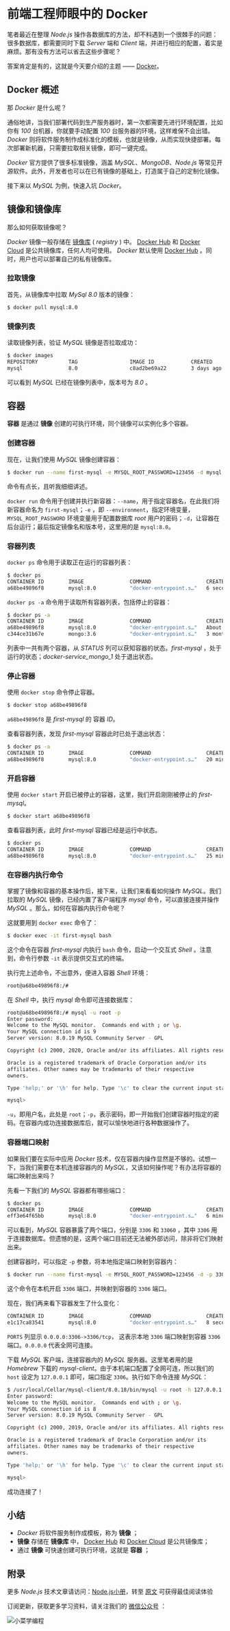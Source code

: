# 前端工程师眼中的 Docker

笔者最近在整理 *Node.js* 操作各数据库的方法，却不料遇到一个很棘手的问题：很多数据库，都需要同时下载 *Server* 端和 *Client* 端，并进行相应的配置，着实是麻烦。那有没有方法可以省去这些步骤呢？

答案肯定是有的，这就是今天要介绍的主题 —— [Docker](https://www.docker.com/)。

## Docker 概述

那 *Docker* 是什么呢？

通俗地讲，当我们部署代码到生产服务器时，第一次都需要先进行环境配置，比如你有 *100* 台机器，你就要手动配置 *100* 台服务器的环境，这样难保不会出错。 *Docker* 则将软件服务制作成标准化的模板，也就是镜像，从而实现快捷部署。每次部署新机器，只需要拉取相关镜像，即可一键完成。

*Docker* 官方提供了很多标准镜像，涵盖 *MySQL*、*MongoDB*、*Node.js* 等常见开源软件。此外，开发者也可以在已有镜像的基础上，打造属于自己的定制化镜像。

接下来以 *MySQL* 为例，快速入坑 *Docker*。

## 镜像和镜像库

那么如何获取镜像呢？

*Docker* 镜像一般存储在 [镜像库](https://docker-note.readthedocs.io/zh_CN/latest/quick-start/registries.html) ( *registry* ) 中。 [Docker Hub](https://hub.docker.com/) 和 [Docker Cloud](https://cloud.docker.com/) 是公共镜像库，任何人均可使用。 *Docker* 默认使用 [Docker Hub](https://hub.docker.com/) 。同时，用户也可以部署自己的私有镜像库。

### 拉取镜像

首先，从镜像库中拉取 *MySql 8.0* 版本的镜像：

```sh
$ docker pull mysql:8.0
```

### 镜像列表

读取镜像列表，验证 *MySQL* 镜像是否拉取成功：

```sh
$ docker images
REPOSITORY          TAG                 IMAGE ID            CREATED             SIZE
mysql               8.0                 c8ad2be69a22        3 days ago          465MB
```

可以看到 *MySQL* 已经在镜像列表中，版本号为 *8.0* 。

## 容器

**容器** 是通过 **镜像** 创建的可执行环境，同个镜像可以实例化多个容器。

### 创建容器

现在，让我们使用 *MySQL* 镜像创建容器：

```sh
$ docker run --name first-mysql -e MYSQL_ROOT_PASSWORD=123456 -d mysql:8.0
```

命令有点长，且听我细细讲述。

``docker run`` 命令用于创建并执行新容器：``--name``，用于指定容器名，在此我们将新容器命名为 ``first-mysql``；``-e`` ，即 ``--environment``，指定环境变量，``MYSQL_ROOT_PASSWORD`` 环境变量用于配置数据库 *root* 用户的密码；``-d``，让容器在后台运行；最后指定镜像名和版本号，这里用的是 ``mysql:8.0``。

### 容器列表

``docker ps`` 命令用于读取正在运行的容器列表：

```sh
$ docker ps
CONTAINER ID        IMAGE               COMMAND                  CREATED             STATUS              PORTS                 NAMES
a68be49896f8        mysql:8.0           "docker-entrypoint.s…"   6 seconds ago       Up 5 seconds        3306/tcp, 33060/tcp   first-mysql
```

``docker ps -a`` 命令用于读取所有容器列表，包括停止的容器：

```sh
$ docker ps -a
CONTAINER ID        IMAGE               COMMAND                  CREATED              STATUS                      PORTS                      NAMES
a68be49896f8        mysql:8.0           "docker-entrypoint.s…"   About a minute ago   Up About a minute           3306/tcp, 33060/tcp        first-mysql
c344ce31b67e        mongo:3.6           "docker-entrypoint.s…"   3 months ago         Exited (255) 3 months ago   0.0.0.0:27017->27017/tcp   docker-service_mongo_1
```

列表中一共有两个容器，从 *STATUS* 列可以获知容器的状态。*first-mysql* ，处于运行的状态；*docker-service_mongo_1* 处于退出状态。

### 停止容器

使用 ``docker stop`` 命令停止容器。

```sh
$ docker stop a68be49896f8
```

``a68be49896f8`` 是 *first-mysql* 的 容器 *ID*。

查看容器列表，发现 *first-mysql* 容器此时已处于退出状态：

```sh
$ docker ps -a
CONTAINER ID        IMAGE               COMMAND                  CREATED             STATUS                      PORTS                      NAMES
a68be49896f8        mysql:8.0           "docker-entrypoint.s…"   20 minutes ago      Exited (0) 3 seconds ago                               first-mysql
```

### 开启容器

使用 ``docker start`` 开启已被停止的容器，这里，我们开启刚刚被停止的 *first-mysql*。

```sh
$ docker start a68be49896f8
```

查看容器列表，此时 *first-mysql* 容器已经是运行中状态。

```sh
$ docker ps
CONTAINER ID        IMAGE               COMMAND                  CREATED             STATUS              PORTS                 NAMES
a68be49896f8        mysql:8.0           "docker-entrypoint.s…"   25 minutes ago      Up 6 seconds        3306/tcp, 33060/tcp   first-mysql
```

### 在容器内执行命令

掌握了镜像和容器的基本操作后，接下来，让我们来看看如何操作 *MySQL*。我们拉取的 *MySQL* 镜像，已经内置了客户端程序 *mysql* 命令，可以直接连接并操作 *MySQL* 。那么，如何在容器内执行命令呢？

这就要用到 ``docker exec`` 命令了：

```sh
$ docker exec -it first-mysql bash
```

这个命令在容器 *first-mysql* 内执行 ``bash`` 命令，启动一个交互式 *Shell* 。注意到，命令行参数 ``-it`` 表示提供交互式的终端。

执行完上述命令，不出意外，便进入容器 *Shell* 环境：

```sh
root@a68be49896f8:/#
```

在 *Shell* 中，执行 *mysql* 命令即可连接数据库：

```sh
root@a68be49896f8:/# mysql -u root -p
Enter password:
Welcome to the MySQL monitor.  Commands end with ; or \g.
Your MySQL connection id is 9
Server version: 8.0.19 MySQL Community Server - GPL

Copyright (c) 2000, 2020, Oracle and/or its affiliates. All rights reserved.

Oracle is a registered trademark of Oracle Corporation and/or its
affiliates. Other names may be trademarks of their respective
owners.

Type 'help;' or '\h' for help. Type '\c' to clear the current input statement.

mysql>
```

``-u``，即用户名，此处是 ``root``；``-p``，表示密码，即一开始我们创建容器时指定的密码。在容器内成功连接数据库后，就可以愉快地进行各种数据操作了。

### 容器端口映射

如果我们要在实际中应用 *Docker* 技术，仅在容器内操作显然是不够的。试想一下，当我们需要在本机连接容器内的 *MySQL*，又该如何操作呢？有办法将容器的端口映射出来吗？

先看一下我们的 *MySQL* 容器都有哪些端口：

```sh
$ docker ps
CONTAINER ID        IMAGE               COMMAND                  CREATED             STATUS              PORTS                 NAMES
eff3e64f65bb        mysql:8.0           "docker-entrypoint.s…"   6 minutes ago       Up 6 minutes        3306/tcp, 33060/tcp   first-mysql
```

可以看到，*MySQL* 容器暴露了两个端口，分别是 ``3306`` 和 ``33060`` ，其中 ``3306`` 用于连接数据库。但遗憾的是，这两个端口目前还无法被外部访问，除非将它们映射出来。

创建容器时，可以指定 ``-p`` 参数，将本地指定端口映射到容器内：

```sh
$ docker run --name first-mysql -e MYSQL_ROOT_PASSWORD=123456 -d -p 3306:3306 mysql:8.0
```

这个命令在本机开启 ``3306`` 端口，并映射到容器的 ``3306`` 端口。

现在，我们再来看下容器发生了什么变化：

```sh
CONTAINER ID        IMAGE               COMMAND                  CREATED             STATUS              PORTS                               NAMES
e1c17ca83541        mysql:8.0           "docker-entrypoint.s…"   8 seconds ago       Up 6 seconds        0.0.0.0:3306->3306/tcp, 33060/tcp   first-mysql
```

``PORTS`` 列显示 ``0.0.0.0:3306->3306/tcp``， 这表示本地 ``3306`` 端口映射到容器 ``3306`` 端口。``0.0.0.0`` 代表全网可连接。

下载 *MySQL* 客户端，连接容器内的 *MySQL* 服务器。这里笔者用的是 *Homebrew* 下载的 *mysql-client*。由于本机端口配置了全网可连，所以我们的 ``host`` 设定为 ``127.0.0.1`` 即可，端口指定 ``3306``。执行如下命令连接 *MySQL*：

```sh
$ /usr/local/Cellar/mysql-client/8.0.18/bin/mysql -u root -h 127.0.0.1 -P 3306 -p
Enter password:
Welcome to the MySQL monitor.  Commands end with ; or \g.
Your MySQL connection id is 8
Server version: 8.0.19 MySQL Community Server - GPL

Copyright (c) 2000, 2019, Oracle and/or its affiliates. All rights reserved.

Oracle is a registered trademark of Oracle Corporation and/or its
affiliates. Other names may be trademarks of their respective
owners.

Type 'help;' or '\h' for help. Type '\c' to clear the current input statement.

mysql>
```

成功连接了！

## 小结

- *Docker* 将软件服务制作成模板，称为 **镜像** ；
- **镜像** 存储在 **镜像库** 中， [Docker Hub](https://hub.docker.com/) 和 [Docker Cloud](https://cloud.docker.com/) 是公共镜像库；
- 通过 **镜像** 可快速创建可执行环境，这就是 **容器** ；

## 附录

更多 *Node.js* 技术文章请访问：[Node.js小册](https://nodejs.fasionchan.com)，转至 [原文](https://nodejs.fasionchan.com/zh_CN/latest/practices/docker/introduce.html) 可获得最佳阅读体验

订阅更新，获取更多学习资料，请关注我们的 [微信公众号](https://nodejs.fasionchan.com/zh_CN/latest/about/contact.html#wechat-mp) ：

![小菜学编程](https://cdn.fasionchan.com/coding-fan-wechat-soso-qrcode.png?x-oss-process=image/resize,w_640)
